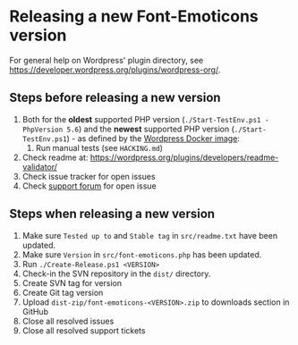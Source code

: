 # Releasing a new Font-Emoticons version

For general help on Wordpress' plugin directory, see <https://developer.wordpress.org/plugins/wordpress-org/>.

## Steps **before** releasing a new version

1. Both for the **oldest** supported PHP version (`./Start-TestEnv.ps1 -PhpVersion 5.6`) and the **newest** supported PHP version (`./Start-TestEnv.ps1`) - as defined by the [Wordpress Docker image](https://hub.docker.com/_/wordpress):
   1. Run manual tests (see `HACKING.md`)
1. Check readme at: <https://wordpress.org/plugins/developers/readme-validator/>
1. Check issue tracker for open issues
1. Check [support forum](https://wordpress.org/support/plugin/font-emoticons/) for open issue

## Steps **when** releasing a new version

1. Make sure `Tested up to` and `Stable tag` in `src/readme.txt` have been updated.
1. Make sure `Version` in `src/font-emoticons.php` has been updated.
1. Run `./Create-Release.ps1 <VERSION>`
1. Check-in the SVN repository in the `dist/` directory.
1. Create SVN tag for version
1. Create Git tag version
1. Upload `dist-zip/font-emoticons-<VERSION>.zip` to downloads section in GitHub
1. Close all resolved issues
1. Close all resolved support tickets
